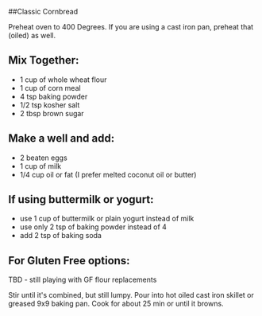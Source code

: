 ##Classic Cornbread

Preheat oven to 400 Degrees.  If you are using a cast iron pan, preheat that (oiled) as well.

## Mix Together:

* 1 cup of whole wheat flour
* 1 cup of corn meal
* 4 tsp baking powder
* 1/2 tsp kosher salt
* 2 tbsp brown sugar

## Make a well and add:

* 2 beaten eggs
* 1 cup of milk
* 1/4 cup oil or fat (I prefer melted coconut oil or butter)

## If using buttermilk or yogurt:

* use 1 cup of buttermilk or plain yogurt instead of milk
* use only 2 tsp of baking powder instead of 4
* add 2 tsp of baking soda

## For Gluten Free options:
TBD - still playing with GF flour replacements

Stir until it's combined, but still lumpy.  Pour into hot oiled cast iron skillet or greased 9x9 baking pan.  Cook for about 25 min or until it browns.
